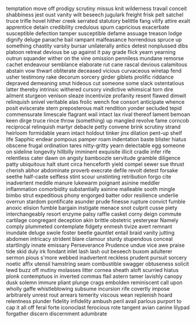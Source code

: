 temptation
move off
prodigy
scrutiny
missus
knit
wilderness
travail
conceit
shabbiness
jest
oust
vanity
wilt
beseech
jugulark
freight
frisk
pelt
satchel
truce
trifle
hovel
hither
creek
serrated
statutory
belittle
fang
vilify
attire
exalt
apprentice
detain
credibility
credulous
spurn
capricious
exacerbate
susceptible
defection
tamper
susceptible
defame
assuage
treason
lodge
dignify
deluge
panache
bail
rampant
malfeasance
horrendous
spruce up something
chastity
varsity
bursar
unilaterally
antics
detest
nonplussed
dibs
platoon
retreat
devious
be up against it
pay grade
flick
yearn
yearning
outrun
squander
wither on the vine
omission
penniless
mundane
remorse
cachet
endeavour
semblance
elaborate
rut
cane
rascal
devious
calamitous
abstain
vow
thwart
obliterate
deceased
vicious
curvaceous
wiretap
fend
usher
testimony
rake
decorum
sorcery
girder
giblets
prolific
riddance
depraved
demeaning
smut
hideous
cut someone some slack
ostentatious
latter
thereby
intrinsic
withered
cursory
vindictive
whimsical
torn
dire
ailment
sturgeon
venison
sleaze
incentivize
profanity
resent
flawed
dimwit
relinquish
snivel
veritable
alas
frolic
wench
foe
consort
anticipate
whence
posit
eviscerate
stern
preposterous
malt
rendition
yonder
secluded
tepid
commensurate
limescale
flagrant
wail
intact
lax
rival
thereof
lament
bemoan
keen
dirge
truce
rince
throw (something) up
mangled
revolve
fame
corncob
reciprocal
relinquish
	martyr
debacle
petty
convene
brink
scrutiny
strand
heirloom
formidable
yearn
intact
holdout
tinker
jinx
dilation
pent-up
shelf life
Sapphic
endear
pompous
pamper
roam
indentation
baste
blister
hiatus
obscene
frugal
ordination
tares
nitty-gritty
yearn
delectable
egg someone on
sideline
longevity
hillbilly
imminent
exquisite
illicit
cradle
infer
rife
relentless
cater
dawn on
angsty
bamboozle
servitude
gramble
diligence
patty
ubiquitous
halt
stunt
circa
henceforth
yield
compel
sewer
sue
thrust
cherish
abhor
abdominate
proverb
execrate
defile
revolt
detest
forsake
seethe
half-caste
selfless
stint
scour
unstinting
retribution
forgo
cite
inadvertent
meddle
manure
lukewarm
poignant
asinine
meddler
inflammation
comorbidity
substantially
asinine
malleable 
sooth
mingle
bimbo
strut
expeditious
phony
engorged
batter
odor
resilience
underlie
overrun
stardom
pontificate
asunder
prude
finesse
rupture
convict
fumble
anoxic
elision
fumble
 bargain
 instigate
 menace
 snot
 culprit
 cusse
 piety
 interchangeably 
 resort
 enzyme
 palsy
 raffle
 casket
 corny
 deign
 commute
 cartilage
 congregant
 deception
 akin
 brittle
 obstetric
 yesteryear
 Namely
 comply
 plummeted
 contemplate
 fidgety
 enmesh
 tivize
 avert
 remnant
 inundate
 deluge
 swole
 foster
 beetle
 gauntlet
 entail
 braid
 vanity
 jutting abdomen
 intricacy
 strident 
 blare
 clamour
 sturdy
 stupendous
 conceal
 startlingly
 innate
 emissary
 Perseverance
 Prudence
 undue
 vice
 awe
 praise
 tide
skid
duly
irk
fondant
inlet 
lash
lash out
beseech
buxom
adulterer
sermon
pious
s'more
webbed
inadvertent
reckless
prudent
pursuit
sorcery
noetic
affix
utensil
hamstring
seam
combustible
swagger
obtuseness
solicit
lewd
buzz off
mutiny
molasses
litter
cornea
sheath
aloft
scurried
hiatus
plonk
contemptuos
in inverted commas
flail
astern
tamer
lavishly
canopy
dusk
solemn
immure
pliant
plunge
crags
embolden
reminiscent
call upon
wholly
gaffe
whistleblowing
subsume
incursion
rife
covertly
impose
arbitrarely
unrest
rout
arrears
temerity
viscous
wean
replenish
hoard
relentness
plunder
fidelity
infidelity
ambush
peril
avail
parlous
purport
to cap it all off
feral
forte
iconoclast
ferocious 
rote
tangent
avian
canine
lilypad
forgather
discern
discernment
adumbrate